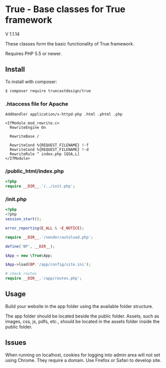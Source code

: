 True - Base classes for True framework
=======================================
V 1.1.14

These classes form the basic functionality of True framework.


Requires PHP 5.5 or newer.

Install
-------

To install with composer:

```sh
$ composer require truecastdesign/true
```

### .htaccess file for Apache

```comf
AddHandler application/x-httpd-php .html .phtml .php

<IfModule mod_rewrite.c>
  RewriteEngine On

  RewriteBase /

  RewriteCond %{REQUEST_FILENAME} !-f
  RewriteCond %{REQUEST_FILENAME} !-d
  RewriteRule ^ index.php [QSA,L]
</IfModule>
```

### /public_html/index.php

```php
<?php
require __DIR__.'/../init.php';
```

### /init.php

```php
<?php
<?php
session_start();

error_reporting(E_ALL & ~E_NOTICE);

require __DIR__.'/vendor/autoload.php';

define('BP', __DIR__);

$App = new \True\App;

$App->load(BP.'/app/config/site.ini');

# check routes
require __DIR__.'/app/routes.php';
```

Usage
-----

Build your website in the app folder using the available folder structure. 

The app folder should be located beside the public folder. Assets, such as images, css, js, pdfs, etc., should be located in the assets folder inside the public folder.

Issues
------

When running on localhost, cookies for logging into admin area will not set using Chrome. They require a domain. Use Firefox or Safari to develop site. 


